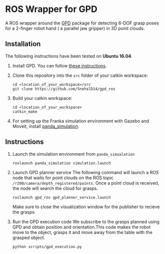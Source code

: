 # ROS Wrapper for GPD

A ROS wrapper around the [GPD](https://github.com/SnehalD14/gpd) package for detecting 6-DOF grasp poses for a
2-finger robot hand ( a parallel jaw gripper) in 3D point clouds.

## Installation

The following instructions have been tested on **Ubuntu 16.04**.

1. Install GPD. You can follow [these instructions](https://github.com/SnehalD14/gpd).

2. Clone this repository into the `src` folder of your catkin workspace:

   ```
   cd <location_of_your_workspace>/src
   git clone https://github.com/SnehalD14/gpd_ros
   ```

3. Build your catkin workspace:

   ```
   cd <location_of_your_workspace>
   catkin_make
   ```
4. For setting up the Franka simulation environment with Gazebo and Moveit, install [panda_simulation](https://github.com/SnehalD14/panda_simualtion).


## Instructions 

1. Launch the simulation environment from `panda_simualation`

   ```
   roslaunch panda_simulation simulation.launch 
   ```

2. Launch GPD planner service 
The following command will launch a ROS node
that waits for point clouds on the ROS topic `/r200/camera/depth_registered/points`. Once a point
cloud is received, the node will search the cloud for grasps.

   ```
   roslaunch gpd_ros gpd_planner_service.launch
   ```
   Make sure to close the visualization window for the publisher to recieve the grasps. 

3. Run the GPD execution code
   We subscribe to the grasps planned using GPD and obtain position and orientation.This code makes the robot move to the object, grasps it and move away from the table with the grasped object. 

   ```
   python scripts/gpd_execution.py
   ```

